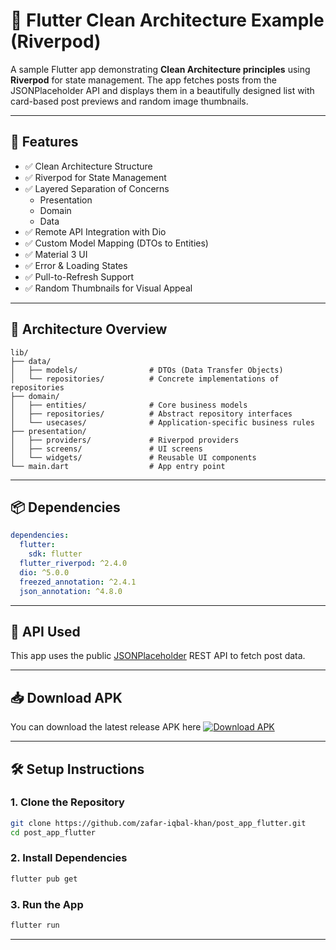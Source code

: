 # 📱 Flutter Clean Architecture Example (Riverpod)

A sample Flutter app demonstrating **Clean Architecture principles** using **Riverpod** for state management. The app fetches posts from the JSONPlaceholder API and displays them in a beautifully designed list with card-based post previews and random image thumbnails.

---

## 🚀 Features

- ✅ Clean Architecture Structure  
- ✅ Riverpod for State Management  
- ✅ Layered Separation of Concerns  
  - Presentation  
  - Domain  
  - Data  
- ✅ Remote API Integration with Dio  
- ✅ Custom Model Mapping (DTOs to Entities)  
- ✅ Material 3 UI  
- ✅ Error & Loading States  
- ✅ Pull-to-Refresh Support  
- ✅ Random Thumbnails for Visual Appeal  

---

## 🧠 Architecture Overview

```
lib/
├── data/
│   ├── models/                # DTOs (Data Transfer Objects)
│   └── repositories/          # Concrete implementations of repositories
├── domain/
│   ├── entities/              # Core business models
│   ├── repositories/          # Abstract repository interfaces
│   └── usecases/              # Application-specific business rules
├── presentation/
│   ├── providers/             # Riverpod providers
│   ├── screens/               # UI screens
│   └── widgets/               # Reusable UI components
└── main.dart                  # App entry point
```

---

## 📦 Dependencies

```yaml
dependencies:
  flutter:
    sdk: flutter
  flutter_riverpod: ^2.4.0
  dio: ^5.0.0
  freezed_annotation: ^2.4.1
  json_annotation: ^4.8.0
```

---

## 🔗 API Used

This app uses the public [JSONPlaceholder](https://jsonplaceholder.typicode.com/) REST API to fetch post data.

---



## 📥 Download APK

You can download the latest release APK here [![Download APK](https://img.shields.io/badge/Download-APK-blue.svg?style=for-the-badge)](https://github.com/Zafar-Iqbal-Khan/post_app_flutter/raw/main/release_apk/app-release.apk)


---


## 🛠 Setup Instructions

### 1. Clone the Repository

```bash
git clone https://github.com/zafar-iqbal-khan/post_app_flutter.git
cd post_app_flutter
```

### 2. Install Dependencies

```bash
flutter pub get
```

### 3. Run the App

```bash
flutter run
```

---


